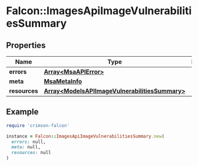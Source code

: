 # Falcon::ImagesApiImageVulnerabilitiesSummary

## Properties

| Name | Type | Description | Notes |
| ---- | ---- | ----------- | ----- |
| **errors** | [**Array&lt;MsaAPIError&gt;**](MsaAPIError.md) |  | [optional] |
| **meta** | [**MsaMetaInfo**](MsaMetaInfo.md) |  |  |
| **resources** | [**Array&lt;ModelsAPIImageVulnerabilitiesSummary&gt;**](ModelsAPIImageVulnerabilitiesSummary.md) |  |  |

## Example

```ruby
require 'crimson-falcon'

instance = Falcon::ImagesApiImageVulnerabilitiesSummary.new(
  errors: null,
  meta: null,
  resources: null
)
```

